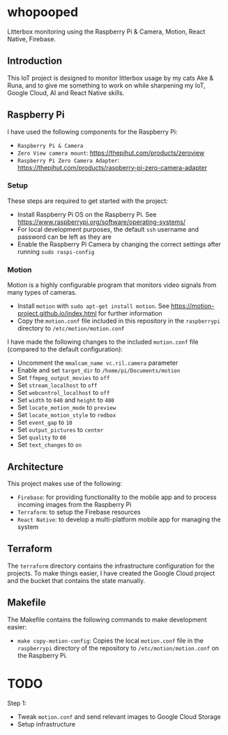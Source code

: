 # whopooped
Litterbox monitoring using the Raspberry Pi & Camera, Motion, React Native, Firebase.

## Introduction
This IoT project is designed to monitor litterbox usage by my cats Ake & Runa, and to give me something to work on while sharpening my IoT, Google Cloud, AI and React Native skills.

## Raspberry Pi
I have used the following components for the Raspberry Pi:
- `Raspberry Pi & Camera`
- `Zero View camera mount`: https://thepihut.com/products/zeroview
- `Raspberry Pi Zero Camera Adapter`: https://thepihut.com/products/raspberry-pi-zero-camera-adapter

### Setup
These steps are required to get started with the project:
- Install Raspberry Pi OS on the Raspberry Pi. See https://www.raspberrypi.org/software/operating-systems/
- For local development purposes, the default `ssh` username and password can be left as they are
- Enable the Raspberry Pi Camera by changing the correct settings after running `sudo raspi-config`

### Motion 
Motion is a highly configurable program that monitors video signals from many types of cameras.

- Install `motion` with `sudo apt-get install motion`. See https://motion-project.github.io/index.html for further information
- Copy the `motion.conf` file included in this repository in the `raspberrypi` directory to `/etc/motion/motion.conf`

I have made the following changes to the included `motion.conf` file (compared to the default configuration):

- Uncomment the `mmalcam_name vc.ril.camera` parameter
- Enable and set `target_dir` to `/home/pi/Documents/motion`
- Set `ffmpeg_output_movies` to `off`
- Set `stream_localhost` to `off`
- Set `webcontrol_localhost` to `off`
- Set `width` to `640` and `height` to `480`
- Set `locate_motion_mode` to `preview`
- Set `locate_motion_style` to `redbox`
- Set `event_gap` to `10`
- Set `output_pictures` to `center`
- Set `quality` to `80`
- Set `text_changes` to `on`

## Architecture
This project makes use of the following:
- `Firebase`: for providing functionality to the mobile app and to process incoming images from the Raspberry Pi
- `Terraform`: to setup the Firebase resources
- `React Native`: to develop a multi-platform mobile app for managing the system

## Terraform
The `terraform` directory contains the infrastructure configuration for the projects. To make things easier, I have created the Google Cloud project and the bucket that contains the state manually.

## Makefile
The Makefile contains the following commands to make development easier:
- `make copy-motion-config`: Copies the local `motion.conf` file in the `raspberrypi` directory of the repository to `/etc/motion/motion.conf` on the Raspberry Pi.

# TODO
Step 1:
- Tweak `motion.conf` and send relevant images to Google Cloud Storage
- Setup infrastructure
